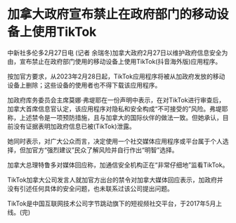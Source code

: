 # 加拿大政府宣布禁止在政府部门的移动设备上使用TikTok

中新社多伦多2月27日电 (记者
余瑞冬)加拿大政府2月27日以维护政府信息安全为由，宣布禁止在政府部门使用的移动设备上使用TikTok(抖音海外版)应用程序。

按加官方要求，从2023年2月28日起，TikTok应用程序将被从加政府发放的移动设备上删除；这些设备的使用者也不得下载该应用程序。

加政府库务委员会主席莫娜·弗堤耶在一份声明中表示，在对TikTok进行审查后，加拿大首席信息官认定，该应用程序对隐私和安全构成“不可接受的”风险。弗堤耶称，上述禁令是一项预防措施，且与加拿大的国际伙伴的做法一致。但她承认，目前没有证据表明加政府信息已被(TikTok)泄露。

她同时表示，对广大公众而言，决定使用一个社交媒体应用程序或平台属于个人选择，但加官方“强烈建议”民众了解风险并自行作出“明智”选择。

加拿大总理特鲁多对媒体回应称，加通信安全机构正在“非常仔细地”监看TikTok。

TikTok加拿大公司发言人就加官方出台的禁令对加拿大媒体回应表示，加政府并没有引述任何具体的安全问题，也未联系过该公司提出问题。

TikTok是中国互联网技术公司字节跳动旗下的短视频社交平台，于2017年5月上线。(完)

